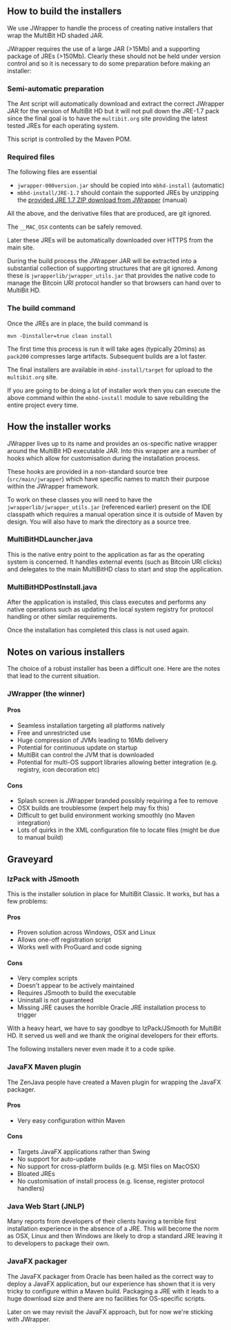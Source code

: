 ## How to build the installers

We use JWrapper to handle the process of creating native installers that wrap the MultiBit HD shaded JAR.

JWrapper requires the use of a large JAR (>15Mb) and a supporting package of JREs (>150Mb). Clearly these should not be 
held under version control and so it is necessary to do some preparation before making an installer:

### Semi-automatic preparation

The Ant script will automatically download and extract the correct JWrapper JAR 
for the version of MultiBit HD but it will not pull down the JRE-1.7 pack since 
the final goal is to have the `multibit.org` site providing the latest tested
JREs for each operating system.

This script is controlled by the Maven POM.

### Required files

The following files are essential

* `jwrapper-000version.jar` should be copied into `mbhd-install` (automatic)
* `mbhd-install/JRE-1.7` should contain the supported JREs by unzipping the
 [provided JRE 1.7 ZIP download from JWrapper](http://www.jwrapper.com/download.html) (manual)

All the above, and the derivative files that are produced, are git ignored.

The `__MAC_OSX` contents can be safely removed.

Later these JREs will be automatically downloaded over HTTPS from the main site.

During the build process the JWrapper JAR will be extracted into a substantial 
collection of supporting structures that are git ignored. Among these is 
`jwrapperlib/jwrapper_utils.jar` that provides the native code to manage the Bitcoin 
URI protocol handler so that browsers can hand over to MultiBit HD.

### The build command

Once the JREs are in place, the build command is

```
mvn -Dinstaller=true clean install
```

The first time this process is run it will take ages (typically 20mins) as 
`pack200` compresses large artifacts. Subsequent builds are a lot faster.

The final installers are available in `mbhd-install/target` for upload to 
the `multibit.org` site.

If you are going to be doing a lot of installer work then you can execute the
above command within the `mbhd-install` module to save rebuilding the entire
project every time.       

## How the installer works

JWrapper lives up to its name and provides an os-specific native wrapper around
the MultiBit HD executable JAR. Into this wrapper are a number of hooks which
allow for customisation during the installation process.
 
These hooks are provided in a non-standard source tree (`src/main/jwrapper`)
which have specific names to match their purpose within the JWrapper framework.

To work on these classes you will need to have the `jwrapperlib/jwrapper_utils.jar` 
(referenced earlier) present on the IDE classpath which requires a manual operation 
since it is outside of Maven by design. You will also have to mark the directory 
as a source tree. 

### MultiBitHDLauncher.java

This is the native entry point to the application as far as the operating system
is concerned. It handles external events (such as Bitcoin URI clicks) and delegates
to the main MultiBitHD class to start and stop the application.

### MultiBitHDPostInstall.java

After the application is installed, this class executes and performs any native
operations such as updating the local system registry for protocol handling or
other similar requirements.

Once the installation has completed this class is not used again.
 
## Notes on various installers

The choice of a robust installer has been a difficult one. Here are the notes 
that lead to the current situation.

### JWrapper (the winner)

#### Pros

* Seamless installation targeting all platforms natively
* Free and unrestricted use
* Huge compression of JVMs leading to 16Mb delivery
* Potential for continuous update on startup
* MultiBit can control the JVM that is downloaded
* Potential for multi-OS support libraries allowing better integration (e.g. registry, icon decoration etc)

#### Cons

* Splash screen is JWrapper branded possibly requiring a fee to remove
* OSX builds are troublesome (expert help may fix this)
* Difficult to get build environment working smoothly (no Maven integration)
* Lots of quirks in the XML configuration file to locate files (might be due to manual build)

## Graveyard

### IzPack with JSmooth

This is the installer solution in place for MultiBit Classic. It works, but has a few problems:

#### Pros

* Proven solution across Windows, OSX and Linux
* Allows one-off registration script
* Works well with ProGuard and code signing

#### Cons

* Very complex scripts
* Doesn't appear to be actively maintained
* Requires JSmooth to build the executable
* Uninstall is not guaranteed
* Missing JRE causes the horrible Oracle JRE installation process to trigger

With a heavy heart, we have to say goodbye to IzPack/JSmooth for MultiBit HD. It served us well
and we thank the original developers for their efforts.

The following installers never even made it to a code spike.

### JavaFX Maven plugin

The ZenJava people have created a Maven plugin for wrapping the JavaFX packager.

#### Pros

* Very easy configuration within Maven

#### Cons

* Targets JavaFX applications rather than Swing
* No support for auto-update
* No support for cross-platform builds (e.g. MSI files on MacOSX)
* Bloated JREs
* No customisation of install process (e.g. license, register protocol handlers)

### Java Web Start (JNLP)

Many reports from developers of their clients having a terrible first installation experience in
the absence of a JRE. This will become the norm as OSX, Linux and then Windows are likely to drop
a standard JRE leaving it to developers to package their own.

### JavaFX packager

The JavaFX packager from Oracle has been hailed as the correct way to deploy a JavaFX application,
but our experience has shown that it is very tricky to configure within a Maven build. Packaging a
JRE with it leads to a huge download size and there are no facilities for OS-specific scripts.

Later on we may revisit the JavaFX approach, but for now we're sticking with JWrapper.
